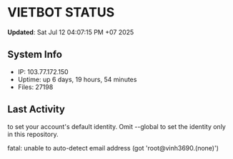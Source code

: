 # VIETBOT STATUS
**Updated**: Sat Jul 12 04:07:15 PM +07 2025

## System Info
- IP: 103.77.172.150
- Uptime: up 6 days, 19 hours, 54 minutes
- Files: 27198

## Last Activity

to set your account's default identity.
Omit --global to set the identity only in this repository.

fatal: unable to auto-detect email address (got 'root@vinh3690.(none)')
